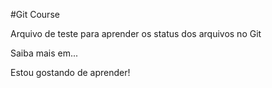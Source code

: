 #Git Course

Arquivo de teste para aprender os status dos arquivos no Git

Saiba mais em...

Estou gostando de aprender!
